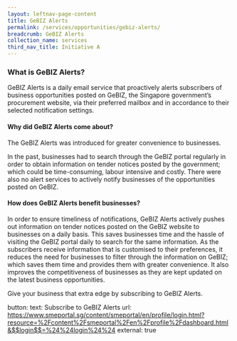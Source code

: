 ```yaml
---
layout: leftnav-page-content
title: GeBIZ Alerts
permalink: /services/opportunities/gebiz-alerts/
breadcrumb: GeBIZ Alerts
collection_name: services
third_nav_title: Initiative A
---
```

<h3>What is GeBIZ Alerts?</h3>

GeBIZ Alerts is a daily email service that proactively alerts subscribers of business opportunities posted on GeBIZ, the Singapore government’s procurement website, via their preferred mailbox and in accordance to their selected notification settings.

<h4>Why did GeBIZ Alerts come about?</h4>

The GeBIZ Alerts was introduced for greater convenience to businesses.

In the past, businesses had to search through the GeBIZ portal regularly in order to obtain information on tender notices posted by the government; which could be time-consuming, labour intensive and costly. There were also no alert services to actively notify businesses of the opportunities posted on GeBIZ.

<h4>How does GeBIZ Alerts benefit businesses?</h4>

In order to ensure timeliness of notifications, GeBIZ Alerts actively pushes out information on tender notices posted on the GeBIZ website to businesses on a daily basis. This saves businesses time and the hassle of visiting the GeBIZ portal daily to search for the same information. As the subscribers receive information that is customised to their preferences, it reduces the need for businesses to filter through the information on GeBIZ; which saves them time and provides them with greater convenience. It also improves the competitiveness of businesses as they are kept updated on the latest business opportunities.

Give your business that extra edge by subscribing to GeBIZ Alerts.

button:
   text: Subscribe to GeBIZ Alerts
   url: https://www.smeportal.sg/content/smeportal/en/profile/login.html?resource=%2Fcontent%2Fsmeportal%2Fen%2Fprofile%2Fdashboard.html&$$login$$=%24%24login%24%24
   external: true


